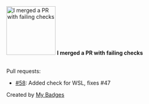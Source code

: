 <img src="https://my-badges.github.io/my-badges/this-is-fine.png" alt="I merged a PR with failing checks" title="I merged a PR with failing checks" width="128">
<strong>I merged a PR with failing checks</strong>
<br><br>

Pull requests:

- <a href="https://github.com/p0dalirius/Coercer/pull/58">#58</a>: Added check for WSL, fixes #47


Created by <a href="https://github.com/my-badges/my-badges">My Badges</a>
